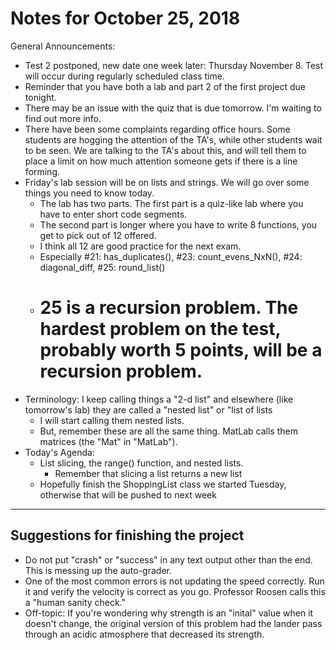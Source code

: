 # Notes for October 25, 2018

General Announcements:
* Test 2 postponed, new date one week later: Thursday November 8. Test will occur during regularly scheduled class time. 
* Reminder that you have both a lab and part 2 of the first project due tonight.
* There may be an issue with the quiz that is due tomorrow. I'm waiting to find out more info.
* There have been some complaints regarding office hours. Some students are hogging the attention of the TA's, while other students wait to be seen. We are talking to the TA's about this, and will tell them to place a limit on how much attention someone gets if there is a line forming. 
* Friday's lab session will be on lists and strings. We will go over some things you need to know today.
    * The lab has two parts. The first part is a quiz-like lab where you have to enter short code segments. 
    * The second part is longer where you have to write 8 functions, you get to pick out of 12 offered.
    * I think all 12 are good practice for the next exam.  
    * Especially #21: has_duplicates(), #23: count_evens_NxN(), #24: diagonal_diff, #25: round_list()
    * # 25 is a recursion problem. The hardest problem on the test, probably worth 5 points, will be a recursion problem. 
* Terminology: I keep calling things a "2-d list" and elsewhere (like tomorrow's lab) they are called a "nested list" or "list of lists
    * I will start calling them nested lists.
    * But, remember these are all the same thing. MatLab calls them matrices (the "Mat" in "MatLab"). 
* Today's Agenda:
    * List slicing, the range() function, and nested lists. 
        * Remember that slicing a list returns a new list
    * Hopefully finish the ShoppingList class we started Tuesday, otherwise that will be pushed to next week

---

## Suggestions for finishing the project
* Do not put "crash" or "success" in any text output other than the end. This is messing up the auto-grader.
* One of the most common errors is not updating the speed correctly. Run it and verify the velocity is correct as you go. Professor Roosen calls this a "human sanity check." 
* Off-topic: If you're wondering why strength is an "inital" value when it doesn't change, the original version of this problem had the lander pass through an acidic atmosphere that decreased its strength. 
